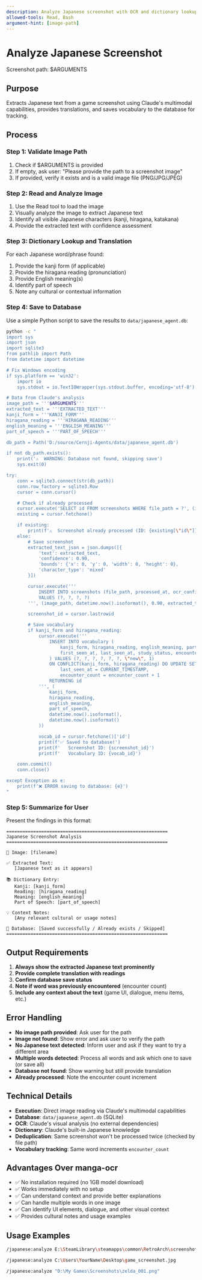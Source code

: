 ```yaml
---
description: Analyze Japanese screenshot with OCR and dictionary lookup
allowed-tools: Read, Bash
argument-hint: [image-path]
---
```


# Analyze Japanese Screenshot

Screenshot path: $ARGUMENTS

## Purpose
Extracts Japanese text from a game screenshot using Claude's multimodal capabilities, provides translations, and saves vocabulary to the database for tracking.

## Process

### Step 1: Validate Image Path
1. Check if $ARGUMENTS is provided
2. If empty, ask user: "Please provide the path to a screenshot image"
3. If provided, verify it exists and is a valid image file (PNG/JPG/JPEG)

### Step 2: Read and Analyze Image
1. Use the Read tool to load the image
2. Visually analyze the image to extract Japanese text
3. Identify all visible Japanese characters (kanji, hiragana, katakana)
4. Provide the extracted text with confidence assessment

### Step 3: Dictionary Lookup and Translation
For each Japanese word/phrase found:
1. Provide the kanji form (if applicable)
2. Provide the hiragana reading (pronunciation)
3. Provide English meaning(s)
4. Identify part of speech
5. Note any cultural or contextual information

### Step 4: Save to Database
Use a simple Python script to save the results to `data/japanese_agent.db`:

```bash
python -c "
import sys
import json
import sqlite3
from pathlib import Path
from datetime import datetime

# Fix Windows encoding
if sys.platform == 'win32':
    import io
    sys.stdout = io.TextIOWrapper(sys.stdout.buffer, encoding='utf-8')

# Data from Claude's analysis
image_path = '''$ARGUMENTS'''
extracted_text = '''EXTRACTED_TEXT'''
kanji_form = '''KANJI_FORM'''
hiragana_reading = '''HIRAGANA_READING'''
english_meaning = '''ENGLISH_MEANING'''
part_of_speech = '''PART_OF_SPEECH'''

db_path = Path('D:/source/Cernji-Agents/data/japanese_agent.db')

if not db_path.exists():
    print('⚠️  WARNING: Database not found, skipping save')
    sys.exit(0)

try:
    conn = sqlite3.connect(str(db_path))
    conn.row_factory = sqlite3.Row
    cursor = conn.cursor()

    # Check if already processed
    cursor.execute('SELECT id FROM screenshots WHERE file_path = ?', (image_path,))
    existing = cursor.fetchone()

    if existing:
        print(f'⚠️  Screenshot already processed (ID: {existing[\"id\"]})')
    else:
        # Save screenshot
        extracted_text_json = json.dumps([{
            'text': extracted_text,
            'confidence': 0.90,
            'bounds': {'x': 0, 'y': 0, 'width': 0, 'height': 0},
            'character_type': 'mixed'
        }])

        cursor.execute('''
            INSERT INTO screenshots (file_path, processed_at, ocr_confidence, extracted_text_json)
            VALUES (?, ?, ?, ?)
        ''', (image_path, datetime.now().isoformat(), 0.90, extracted_text_json))

        screenshot_id = cursor.lastrowid

        # Save vocabulary
        if kanji_form and hiragana_reading:
            cursor.execute('''
                INSERT INTO vocabulary (
                    kanji_form, hiragana_reading, english_meaning, part_of_speech,
                    first_seen_at, last_seen_at, study_status, encounter_count
                ) VALUES (?, ?, ?, ?, ?, ?, \"new\", 1)
                ON CONFLICT(kanji_form, hiragana_reading) DO UPDATE SET
                    last_seen_at = CURRENT_TIMESTAMP,
                    encounter_count = encounter_count + 1
                RETURNING id
            ''', (
                kanji_form,
                hiragana_reading,
                english_meaning,
                part_of_speech,
                datetime.now().isoformat(),
                datetime.now().isoformat()
            ))

            vocab_id = cursor.fetchone()['id']
            print(f'✅ Saved to database!')
            print(f'   Screenshot ID: {screenshot_id}')
            print(f'   Vocabulary ID: {vocab_id}')

    conn.commit()
    conn.close()

except Exception as e:
    print(f'❌ ERROR saving to database: {e}')
"
```

### Step 5: Summarize for User
Present the findings in this format:

```
============================================================
Japanese Screenshot Analysis
============================================================

📸 Image: [filename]

✅ Extracted Text:
   [Japanese text as it appears]

📚 Dictionary Entry:
   Kanji: [kanji_form]
   Reading: [hiragana_reading]
   Meaning: [english_meaning]
   Part of Speech: [part_of_speech]

💡 Context Notes:
   [Any relevant cultural or usage notes]

💾 Database: [Saved successfully / Already exists / Skipped]
============================================================
```

## Output Requirements

1. **Always show the extracted Japanese text prominently**
2. **Provide complete translation with readings**
3. **Confirm database save status**
4. **Note if word was previously encountered** (encounter count)
5. **Include any context about the text** (game UI, dialogue, menu items, etc.)

## Error Handling

- **No image path provided**: Ask user for the path
- **Image not found**: Show error and ask user to verify the path
- **No Japanese text detected**: Inform user and ask if they want to try a different area
- **Multiple words detected**: Process all words and ask which one to save (or save all)
- **Database not found**: Show warning but still provide translation
- **Already processed**: Note the encounter count increment

## Technical Details

- **Execution**: Direct image reading via Claude's multimodal capabilities
- **Database**: `data/japanese_agent.db` (SQLite)
- **OCR**: Claude's visual analysis (no external dependencies)
- **Dictionary**: Claude's built-in Japanese knowledge
- **Deduplication**: Same screenshot won't be processed twice (checked by file path)
- **Vocabulary tracking**: Same word increments `encounter_count`

## Advantages Over manga-ocr

- ✅ No installation required (no 1GB model download)
- ✅ Works immediately with no setup
- ✅ Can understand context and provide better explanations
- ✅ Can handle multiple words in one image
- ✅ Can identify UI elements, dialogue, and other visual context
- ✅ Provides cultural notes and usage examples

## Usage Examples

```bash
/japanese:analyze E:\SteamLibrary\steamapps\common\RetroArch\screenshots\pokemon.png

/japanese:analyze C:\Users\YourName\Desktop\game_screenshot.jpg

/japanese:analyze "D:\My Games\Screenshots\zelda_001.png"
```

